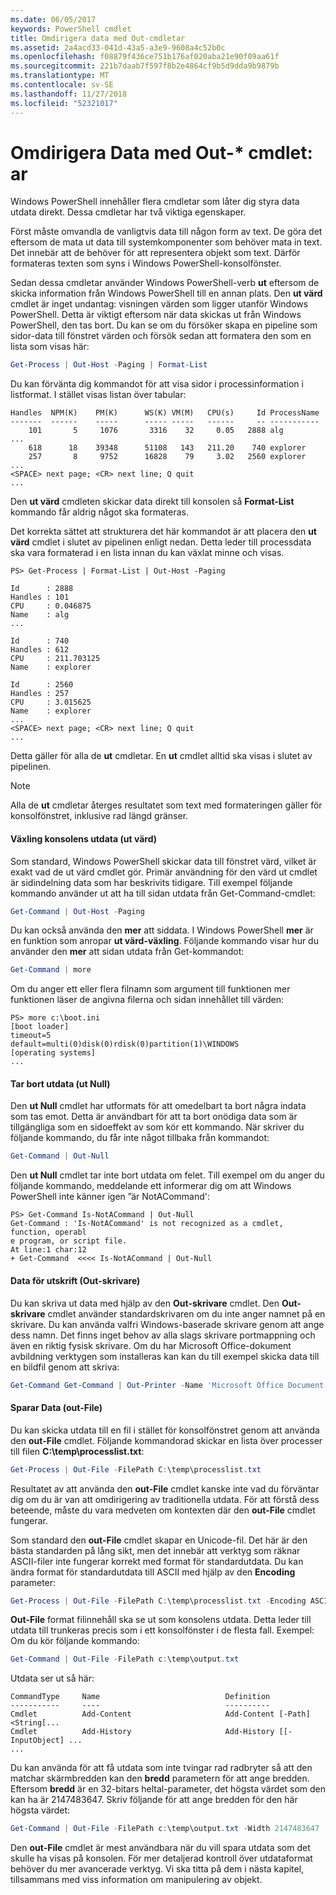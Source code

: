 ```yaml
---
ms.date: 06/05/2017
keywords: PowerShell cmdlet
title: Omdirigera data med Out-cmdletar
ms.assetid: 2a4acd33-041d-43a5-a3e9-9608a4c52b0c
ms.openlocfilehash: f08879f436ce751b176af020aba21e90f09aa61f
ms.sourcegitcommit: 221b7daab7f597f8b2e4864cf9b5d9dda9b9879b
ms.translationtype: MT
ms.contentlocale: sv-SE
ms.lasthandoff: 11/27/2018
ms.locfileid: "52321017"
---
```

# <a name="redirecting-data-with-out--cmdlets"></a>Omdirigera Data med Out-* cmdlet: ar

Windows PowerShell innehåller flera cmdletar som låter dig styra data utdata direkt. Dessa cmdletar har två viktiga egenskaper.

Först måste omvandla de vanligtvis data till någon form av text. De göra det eftersom de mata ut data till systemkomponenter som behöver mata in text. Det innebär att de behöver för att representera objekt som text. Därför formateras texten som syns i Windows PowerShell-konsolfönster.

Sedan dessa cmdletar använder Windows PowerShell-verb **ut** eftersom de skicka information från Windows PowerShell till en annan plats. Den **ut värd** cmdlet är inget undantag: visningen värden som ligger utanför Windows PowerShell. Detta är viktigt eftersom när data skickas ut från Windows PowerShell, den tas bort. Du kan se om du försöker skapa en pipeline som sidor-data till fönstret värden och försök sedan att formatera den som en lista som visas här:

```powershell
Get-Process | Out-Host -Paging | Format-List
```

Du kan förvänta dig kommandot för att visa sidor i processinformation i listformat. I stället visas listan över tabular:

```output
Handles  NPM(K)    PM(K)      WS(K) VM(M)   CPU(s)     Id ProcessName
-------  ------    -----      ----- -----   ------     -- -----------
    101       5     1076       3316    32     0.05   2888 alg
...
    618      18    39348      51108   143   211.20    740 explorer
    257       8     9752      16828    79     3.02   2560 explorer
...
<SPACE> next page; <CR> next line; Q quit
...
```

Den **ut värd** cmdleten skickar data direkt till konsolen så **Format-List** kommando får aldrig något ska formateras.

Det korrekta sättet att strukturera det här kommandot är att placera den **ut värd** cmdlet i slutet av pipelinen enligt nedan. Detta leder till processdata ska vara formaterad i en lista innan du kan växlat minne och visas.

```
PS> Get-Process | Format-List | Out-Host -Paging

Id      : 2888
Handles : 101
CPU     : 0.046875
Name    : alg
...

Id      : 740
Handles : 612
CPU     : 211.703125
Name    : explorer

Id      : 2560
Handles : 257
CPU     : 3.015625
Name    : explorer
...
<SPACE> next page; <CR> next line; Q quit
...
```

Detta gäller för alla de **ut** cmdletar. En **ut** cmdlet alltid ska visas i slutet av pipelinen.

> [!NOTE]
> Alla de **ut** cmdletar återges resultatet som text med formateringen gäller för konsolfönstret, inklusive rad längd gränser.

#### <a name="paging-console-output-out-host"></a>Växling konsolens utdata (ut värd)

Som standard, Windows PowerShell skickar data till fönstret värd, vilket är exakt vad de ut värd cmdlet gör. Primär användning för den värd ut cmdlet är sidindelning data som har beskrivits tidigare. Till exempel följande kommando använder ut att ha till sidan utdata från Get-Command-cmdlet:

```powershell
Get-Command | Out-Host -Paging
```

Du kan också använda den **mer** att siddata. I Windows PowerShell **mer** är en funktion som anropar **ut värd-växling**. Följande kommando visar hur du använder den **mer** att sidan utdata från Get-kommandot:

```powershell
Get-Command | more
```

Om du anger ett eller flera filnamn som argument till funktionen mer funktionen läser de angivna filerna och sidan innehållet till värden:

```
PS> more c:\boot.ini
[boot loader]
timeout=5
default=multi(0)disk(0)rdisk(0)partition(1)\WINDOWS
[operating systems]
...
```

#### <a name="discarding-output-out-null"></a>Tar bort utdata (ut Null)

Den **ut Null** cmdlet har utformats för att omedelbart ta bort några indata som tas emot. Detta är användbart för att ta bort onödiga data som är tillgängliga som en sidoeffekt av som kör ett kommando. När skriver du följande kommando, du får inte något tillbaka från kommandot:

```powershell
Get-Command | Out-Null
```

Den **ut Null** cmdlet tar inte bort utdata om felet. Till exempel om du anger du följande kommando, meddelande ett informerar dig om att Windows PowerShell inte känner igen ”är NotACommand':

```
PS> Get-Command Is-NotACommand | Out-Null
Get-Command : 'Is-NotACommand' is not recognized as a cmdlet, function, operabl
e program, or script file.
At line:1 char:12
+ Get-Command  <<<< Is-NotACommand | Out-Null
```

#### <a name="printing-data-out-printer"></a>Data för utskrift (Out-skrivare)

Du kan skriva ut data med hjälp av den **Out-skrivare** cmdlet. Den **Out-skrivare** cmdlet använder standardskrivaren om du inte anger namnet på en skrivare. Du kan använda valfri Windows-baserade skrivare genom att ange dess namn. Det finns inget behov av alla slags skrivare portmappning och även en riktig fysisk skrivare. Om du har Microsoft Office-dokument avbildning verktygen som installeras kan kan du till exempel skicka data till en bildfil genom att skriva:

```powershell
Get-Command Get-Command | Out-Printer -Name 'Microsoft Office Document Image Writer'
```

#### <a name="saving-data-out-file"></a>Sparar Data (out-File)

Du kan skicka utdata till en fil i stället för konsolfönstret genom att använda den **out-File** cmdlet. Följande kommandorad skickar en lista över processer till filen **C:\\temp\\processlist.txt**:

```powershell
Get-Process | Out-File -FilePath C:\temp\processlist.txt
```

Resultatet av att använda den **out-File** cmdlet kanske inte vad du förväntar dig om du är van att omdirigering av traditionella utdata. För att förstå dess beteende, måste du vara medveten om kontexten där den **out-File** cmdlet fungerar.

Som standard den **out-File** cmdlet skapar en Unicode-fil. Det här är den bästa standarden på lång sikt, men det innebär att verktyg som räknar ASCII-filer inte fungerar korrekt med format för standardutdata. Du kan ändra format för standardutdata till ASCII med hjälp av den **Encoding** parameter:

```powershell
Get-Process | Out-File -FilePath C:\temp\processlist.txt -Encoding ASCII
```

**Out-File** format filinnehåll ska se ut som konsolens utdata. Detta leder till utdata till trunkeras precis som i ett konsolfönster i de flesta fall. Exempel: Om du kör följande kommando:

```powershell
Get-Command | Out-File -FilePath c:\temp\output.txt
```

Utdata ser ut så här:

```output
CommandType     Name                            Definition
-----------     ----                            ----------
Cmdlet          Add-Content                     Add-Content [-Path] <String[...
Cmdlet          Add-History                     Add-History [[-InputObject] ...
...
```

Du kan använda för att få utdata som inte tvingar rad radbryter så att den matchar skärmbredden kan den **bredd** parametern för att ange bredden. Eftersom **bredd** är en 32-bitars heltal-parameter, det högsta värdet som den kan ha är 2147483647. Skriv följande för att ange bredden för den här högsta värdet:

```powershell
Get-Command | Out-File -FilePath c:\temp\output.txt -Width 2147483647
```

Den **out-File** cmdlet är mest användbara när du vill spara utdata som det skulle ha visas på konsolen. För mer detaljerad kontroll över utdataformat behöver du mer avancerade verktyg. Vi ska titta på dem i nästa kapitel, tillsammans med viss information om manipulering av objekt.